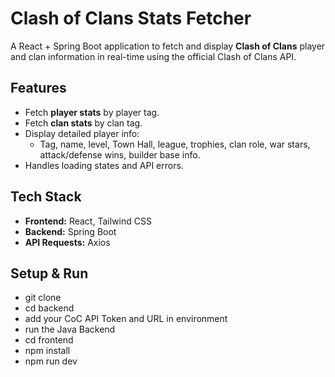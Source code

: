 # Clash of Clans Stats Fetcher

A React + Spring Boot application to fetch and display **Clash of Clans** player and clan information in real-time using the official Clash of Clans API.

## Features

- Fetch **player stats** by player tag.
- Fetch **clan stats** by clan tag.
- Display detailed player info:
  - Tag, name, level, Town Hall, league, trophies, clan role, war stars, attack/defense wins, builder base info.
- Handles loading states and API errors.

## Tech Stack

- **Frontend:** React, Tailwind CSS
- **Backend:** Spring Boot
- **API Requests:** Axios

## Setup & Run
- git clone
- cd backend
- add your CoC API Token and URL in environment
- run the Java Backend
- cd frontend
- npm install
- npm run dev
